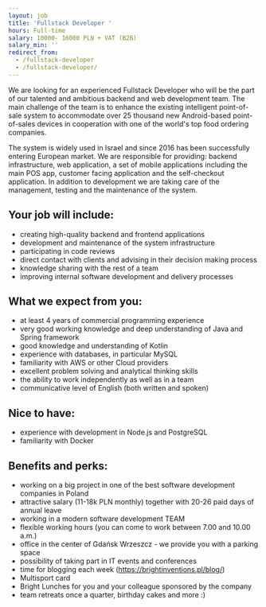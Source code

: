 ```yaml
---
layout: job
title: 'Fullstack Developer '
hours: Full-time
salary: 10000- 16000 PLN + VAT (B2B)
salary_min: ''
redirect_from:
  - /fullstack-developer
  - /fullstack-developer/
---
```

We are looking for an experienced Fullstack Developer who will be the part of our talented and ambitious backend and web development team. The main challenge of the team is to enhance the existing intelligent point-of-sale system to accommodate over 25 thousand new Android-based point-of-sales devices in cooperation with one of the world's top food ordering companies.

The system is widely used in Israel and since 2016 has been successfully entering European market. We are responsible for providing: backend infrastructure, web application, a set of mobile applications including the main POS app, customer facing application and the self-checkout application. In addition to development we are taking care of the management, testing and the maintenance of the system. 


## Your job will include:

* creating high-quality backend and frontend applications 
* development and maintenance of the system infrastructure 
* participating in code reviews 
* direct contact with clients and advising in their decision making process 
* knowledge sharing with the rest of a team
* improving internal software development and delivery processes

## What we expect from you: 

* at least 4 years of commercial programming experience 
* very good working knowledge and deep understanding of Java and Spring framework
* good knowledge and understanding of Kotlin 
* experience with databases, in particular MySQL 
* familiarity with AWS or other Cloud providers
* excellent problem solving and analytical thinking skills 
* the ability to work independently as well as in a team 
* communicative level of English (both written and spoken) 

## Nice to have: 

* experience with development in Node.js and PostgreSQL
* familiarity with Docker 

## Benefits and perks: 

* working on a big project in one of the best software development companies in Poland 
* attractive salary (11-18k PLN monthly) together with 20-26 paid days of annual leave  
* working in a modern software development TEAM 
* flexible working hours (you can come to work between 7.00 and 10.00 a.m.) 
* office in the center of Gdańsk Wrzeszcz - we provide you with a parking space 
* possibility of taking part in IT events and conferences
* time for blogging each week (https://brightinventions.pl/blog/)  
* Multisport card 
* Bright Lunches for you and your colleague sponsored by the company 
* team retreats once a quarter, birthday cakes and more  :)
